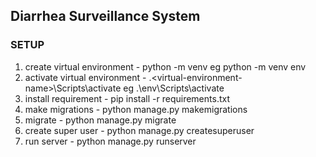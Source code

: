 ## Diarrhea Surveillance System

### SETUP

1. create virtual environment - python -m venv <virtual-environment-name> eg python -m venv env
2. activate virtual environment - .\<virtual-environment-name>\Scripts\activate eg .\env\Scripts\activate
3. install requirement - pip install -r requirements.txt
4. make migrations - python manage.py makemigrations
5. migrate - python manage.py migrate
6. create super user - python manage.py createsuperuser
7. run server - python manage.py runserver

